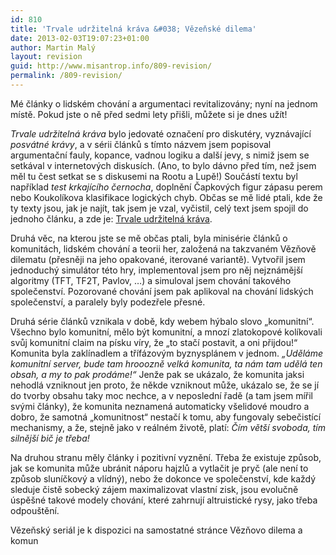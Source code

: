 ```yaml
---
id: 810
title: 'Trvale udržitelná kráva &#038; Vězeňské dilema'
date: 2013-02-03T19:07:23+01:00
author: Martin Malý
layout: revision
guid: http://www.misantrop.info/809-revision/
permalink: /809-revision/
---
```

Mé články o lidském chování a argumentaci revitalizovány; nyní na jednom místě. Pokud jste o ně před sedmi lety přišli, můžete si je dnes užít!

<!--more-->

_Trvale udržitelná kráva_ bylo jedovaté označení pro diskutéry, vyznávající _posvátné krávy_, a v sérii článků s tímto názvem jsem popisoval argumentační fauly, kopance, vadnou logiku a další jevy, s nimiž jsem se setkával v internetových diskusích. (Ano, to bylo dávno před tím, než jsem měl tu čest setkat se s diskusemi na Rootu a Lupě!) Součástí textu byl například _test krkajícího černocha_, doplnění Čapkových figur zápasu perem nebo Koukolíkova klasifikace logických chyb. Občas se mě lidé ptali, kde že ty texty jsou, jak je najít, tak jsem je vzal, vyčistil, celý text jsem spojil do jednoho článku, a zde je: [Trvale udržitelná kráva](http://www.misantrop.info/trvale-udrzitelna-krava/).

Druhá věc, na kterou jste se mě občas ptali, byla minisérie článků o komunitách, lidském chování a teorii her, založená na takzvaném Vězňově dilematu (přesněji na jeho opakované, iterované variantě). Vytvořil jsem jednoduchý simulátor této hry, implementoval jsem pro něj nejznámější algoritmy (TFT, TF2T, Pavlov, &#8230;) a simuloval jsem chování takového společenství. Pozorované chování jsem pak aplikoval na chování lidských společenství, a paralely byly podezřele přesné.

Druhá série článků vznikala v době, kdy webem hýbalo slovo &#8222;komunitní&#8220;. Všechno bylo komunitní, mělo být komunitní, a mnozí zlatokopové kolíkovali svůj komunitní claim na písku víry, že &#8222;to stačí postavit, a oni přijdou!&#8220; Komunita byla zaklínadlem a třífázovým byznysplánem v jednom. _&#8222;Uděláme komunitní server, bude tam hrooozně velká komunita, ta nám tam udělá ten obsah, a my to pak prodáme!&#8220;_ Jenže pak se ukázalo, že komunita jaksi nehodlá vzniknout jen proto, že někde vzniknout může, ukázalo se, že se jí do tvorby obsahu taky moc nechce, a v neposlední řadě (a tam jsem mířil svými články), že komunita neznamená automaticky všelidové moudro a dobro, že samotná &#8222;komunitnost&#8220; nestačí k tomu, aby fungovaly sebečistící mechanismy, a že, stejně jako v reálném životě, platí: _Čím větší svoboda, tím silnější bič je třeba!_

Na druhou stranu měly články i pozitivní vyznění. Třeba že existuje způsob, jak se komunita může ubránit náporu hajzlů a vytlačit je pryč (ale není to způsob sluníčkový a vlídný), nebo že dokonce ve společenství, kde každý sleduje čistě sobecký zájem maximalizovat vlastní zisk, jsou evolučně úspěšné takové modely chování, které zahrnují altruistické rysy, jako třeba odpouštění.

Vězeňský seriál je k dispozici na samostatné stránce Vězňovo dilema a komun